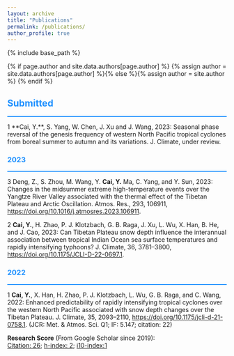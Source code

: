 ```yaml
---
layout: archive
title: "Publications"
permalink: /publications/
author_profile: true
---
```

{% include base_path %}

{% if page.author and site.data.authors[page.author] %}
  {% assign author = site.data.authors[page.author] %}{% else %}{% assign author = site.author %}
{% endif %}

## <span style="color:#1E90FF">Submitted</span>
<hr style="border: none; background-color: #1E90FF; height: 2px;"/>
1 **Cai, Y.**, S. Yang, W. Chen, J. Xu and J. Wang, 2023: Seasonal phase reversal of the genesis frequency of western North Pacific tropical cyclones from boreal summer to autumn and its variations. J. Climate, under review.

### <span style="color:#1E90FF">2023</span> 
<hr style="border: none; background-color: #1E90FF; height: 2px;"/>

3 Deng, Z., S. Zhou, M. Wang, Y. **Cai, Y.** Ma, C. Yang, and Y. Sun, 2023: Changes in the midsummer extreme high-temperature events over the Yangtze River Valley associated with the thermal effect of the Tibetan Plateau and Arctic Oscillation. Atmos. Res., 293, 106911, https://doi.org/10.1016/j.atmosres.2023.106911.

2 **Cai, Y.**, H. Zhao, P. J. Klotzbach, G. B. Raga, J. Xu, L. Wu, X. Han, B. He, and J. Cao, 2023: Can Tibetan Plateau snow depth influence the interannual association between tropical Indian Ocean sea surface temperatures and rapidly intensifying typhoons?  J. Climate, 36, 3781–3800, https://doi.org/10.1175/JCLI-D-22-0697.1. 

### <span style="color:#1E90FF">2022</span> 
<hr style="border: none; background-color: #1E90FF; height: 2px;"/>

1  **Cai, Y.**, X. Han, H. Zhao, P. J. Klotzbach, L. Wu, G. B. Raga, and C. Wang, 2022: Enhanced predictability of rapidly intensifying tropical cyclones over the western North Pacific associated with snow depth changes over the Tibetan Plateau. J. Climate, 35, 2093–2110, https://doi.org/10.1175/jcli-d-21-0758.1. (JCR: Met. & Atmos. Sci. Q1; IF: 5.147; citation: 22)

**Research Score** (From Google Scholar since 2019):<br>
<u>Citation: 26</u>; <u>h-index: 2</u>; <u>i10-index:1</u>
